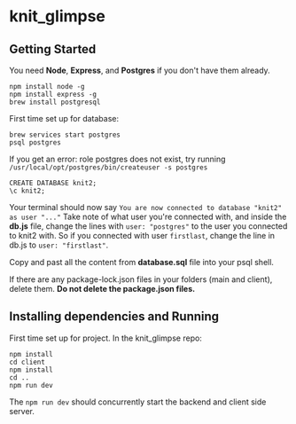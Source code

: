 # knit_glimpse
 
## Getting Started

You need **Node**, **Express**, and **Postgres** if you don't have them already.
```
npm install node -g
npm install express -g
brew install postgresql
```

First time set up for database:
```
brew services start postgres 
psql postgres
```
If you get an error: role postgres does not exist, try running `/usr/local/opt/postgres/bin/createuser -s postgres`

```
CREATE DATABASE knit2;
\c knit2;
```
Your terminal should now say `You are now connected to database "knit2" as user "..."` Take note of what user you're connected with, and inside the **db.js** file, change the lines with `user: "postgres"` to the user you connected to knit2 with. So if you connected with user `firstlast`, change the line in db.js to `user: "firstlast"`.

Copy and past all the content from **database.sql** file into your psql shell.


If there are any package-lock.json files in your folders (main and client), delete them. **Do not delete the package.json files.** 


## Installing dependencies and Running
First time set up for project. In the knit_glimpse repo:
```
npm install 
cd client
npm install
cd ..
npm run dev
```
The `npm run dev` should concurrently start the backend and client side server.
